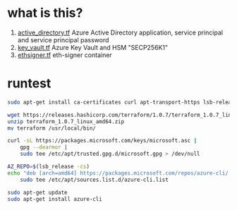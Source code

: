 # what is this?

1. [active_directory.tf](active_directory.tf) Azure Active Directory application, service principal and service principal password 
2. [key_vault.tf](key_vault.tf) Azure Key Vault and HSM "SECP256K1"
3. [ethsigner.tf](ethsignet.tf) eth-signer container 

# runtest

```bash
sudo apt-get install ca-certificates curl apt-transport-https lsb-release gnupg unzip wget

wget https://releases.hashicorp.com/terraform/1.0.7/terraform_1.0.7_linux_amd64.zip
unzip terraform_1.0.7_linux_amd64.zip
mv terraform /usr/local/bin/

curl -sL https://packages.microsoft.com/keys/microsoft.asc |
    gpg --dearmor |
    sudo tee /etc/apt/trusted.gpg.d/microsoft.gpg > /dev/null

AZ_REPO=$(lsb_release -cs)
echo "deb [arch=amd64] https://packages.microsoft.com/repos/azure-cli/ $AZ_REPO main" |
    sudo tee /etc/apt/sources.list.d/azure-cli.list

sudo apt-get update
sudo apt-get install azure-cli
```

